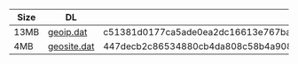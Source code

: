 |    Size   |     DL  | sha512sum |
|  ---  |  ---  |  ---  |
| 13MB | [geoip.dat](https://cdn.jsdelivr.net/gh/googleians/Rules@main/geoip.dat) | c51381d0177ca5ade0ea2dc16613e767ba1d1f835a90e026960ae0c75d79a027faa3b41e7c3307f0e5a03b82dd7368dca9c688739cf2daa3e872b44fb516a351 |
| 4MB | [geosite.dat](https://cdn.jsdelivr.net/gh/googleians/Rules@main/geosite.dat) | 447decb2c86534880cb4da808c58b4a908e43908e37bf4c8b81a72b9de088a68ebc9ab088607346a1c10701782e1dfd4e4cd78e0bcac29066e9f1a9f83d5cded |

